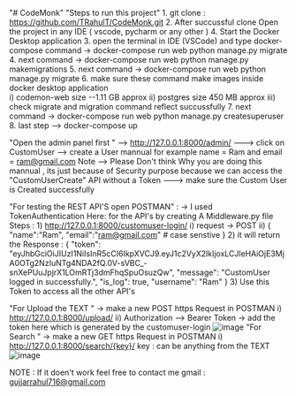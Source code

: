 "# CodeMonk" 
"Steps to run this project"
    1. git clone : https://github.com/TRahulT/CodeMonk.git
    2. After succussful clone Open the project in any IDE ( vscode, pycharm or any other ) 
    4. Start the Docker Desktop application 
    3. open the terminal  in IDE (VSCode) and type  docker-compose command -> docker-compose run web python manage.py migrate 
    4. next command -> docker-compose run web python manage.py makemigrations
    5. next command -> docker-compose run web python manage.py migrate
    6. make sure these command make images inside docker  desktop application  
                i) codemon-web  size --1.11 GB approx 
                ii) postgres    size   450 MB approx 
                iii) check migrate and migration command  reflect succussfully
    7. next command -> docker-compose run web python manage.py createsuperuser
    8. last step --> docker-compose up 
    
"Open the admin panel first "
     --> http://127.0.0.1:8000/admin/
         ---> click on CustomUser --> create a User mannual  for example  name = Ram and email = ram@gmail.com 
         Note -->  Please Don't think Why you are  doing this mannual , its just because of Security purpose because we can access the "CustomUserCreate" API without 
                  a Token
        ---> make sure the Custom User is Created successfully

"For testing the REST API'S open POSTMAN" :
     -> I used TokenAuthentication Here: for the  API's  by creating A Middleware.py file
     Steps :
            1) http://127.0.0.1:8000/customuser-login/
                      i) request -> POST 
                      ii) {
                              "name":"Ram",
                              "email":"ram@gmail.com"   # case senstive 
                            }
            2) it will return the Response :
                       {
                        "token": "eyJhbGciOiJIUzI1NiIsInR5cCI6IkpXVCJ9.eyJ1c2VyX2lkIjoxLCJleHAiOjE3MjA0OTg2NzIuNTg4NDA2fQ.0V-sVBC_-snXePUuJpjrX1LOmRTj3dmFhqSpuOsuzQw",
                        "message": "CustomUser logged in successfully.",
                        "is_log": true,
                        "username": "Ram"
                        }
            3) Use this Token to access all the other API's 

"For Upload the TEXT "
            -> make a new POST https Request in POSTMAN 
                    i) http://127.0.0.1:8000/upload/
                    ii) Authorization --> Bearer Token -> add the token here which is generated by the customuser-login
                    ![image](https://github.com/TRahulT/CodeMonk/assets/89895996/df1a9810-5d26-4252-bfc8-4c33f833cab4)
"For Search " 
            -> make a new GET https Request in POSTMAN 
                    i) http://127.0.0.1:8000/search/{key}/   key : can be anything from the TEXT
                    ![image](https://github.com/TRahulT/CodeMonk/assets/89895996/2fc5781b-229d-4c13-a3b8-08a04911e069)

NOTE : If it doen't work feel free to contact me gmail : gujjarrahul716@gmail.com
